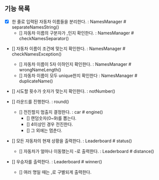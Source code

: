 ## 기능 목록

- [x] 한 줄로 입력된 자동차 이름들을 분리한다. : NamesManager # separateNamesString()
  - [] 자동차 이름의 구분자가 ,인지 확인한다. : NamesManager # checkNamesSeparator()

- [] 자동차 이름이 조건에 맞는지 확인한다. : NamesManager # checkNamesException()
  - [] 자동차 이름이 5자 이하인지 확인한다. : NamesManager # wrongNameLength()
  - [] 자동차 이름이 모두 unique한지 확인한다 : NamesManager # duplicateName()

- [] 시도할 횟수가 숫자가 맞는지 확인한다. : notNumber()

- [] 라운드를 진행한다. : round()
  - [] 전진할지 멈출지 결정한다. : car # engine()
    - [] 랜덤숫자(0~9)를 뽑는다.
    - [] 4이상인 경우 전진한다.
    - [] 그 외에는 멈춘다.

- [] 모든 자동차의 현재 상황을 출력한다. : Leaderboard # status()
  - [] 자동차가 얼마나 이동했는지 -로 출력한다. : Leaderboard # distance()

- [] 우승자를 출력한다. : Leaderboard # winner()
  - [] 여러 명일 때는 ,로 구별되게 출력한다.